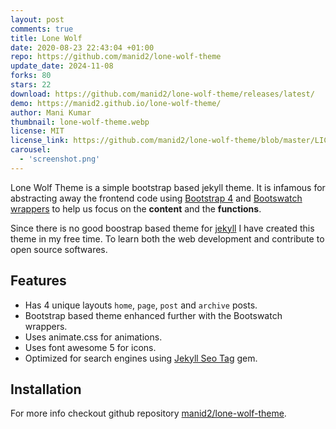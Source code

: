 ```yaml
---
layout: post
comments: true
title: Lone Wolf
date: 2020-08-23 22:43:04 +01:00
repo: https://github.com/manid2/lone-wolf-theme
update_date: 2024-11-08
forks: 80
stars: 22
download: https://github.com/manid2/lone-wolf-theme/releases/latest/
demo: https://manid2.github.io/lone-wolf-theme/
author: Mani Kumar
thumbnail: lone-wolf-theme.webp
license: MIT
license_link: https://github.com/manid2/lone-wolf-theme/blob/master/LICENSE
carousel:
  - 'screenshot.png'
---
```


Lone Wolf Theme is a simple bootstrap based jekyll theme.
It is infamous for abstracting away the frontend code using [Bootstrap 4][bs4] and [Bootswatch wrappers][bootswatch] to help us focus on the **content** and the **functions**.

Since there is no good boostrap based theme for [jekyll][jekyll] I have created this theme in my free time. To learn both the web development and contribute to open source softwares.

## Features

* Has 4 unique layouts `home`, `page`, `post` and `archive` posts.
* Bootstrap based theme enhanced further with the Bootswatch wrappers.
* Uses animate.css for animations.
* Uses font awesome 5 for icons.
* Optimized for search engines using [Jekyll Seo Tag][jst] gem.

## Installation

For more info checkout github repository [manid2/lone-wolf-theme][lwt_git_repo].

<!-- External links -->
[jekyll]: https://jekyllrb.com/
[bs4]: https://getbootstrap.com/
[bootswatch]: https://bootswatch.com/
[jst]: https://github.com/jekyll/jekyll-seo-tag
[lwt_git_repo]: https://github.com/manid2/lone-wolf-theme/
